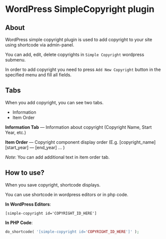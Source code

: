 # WordPress SimpleCopyright plugin

## About

WordPress simple copyright plugin is used to add copyright to your site using shortcode via admin-panel.

You can add, edit, delete copyrights in `Simple Copyright` wordpress submenu.

In order to add copyright you need to press `Add New Copyright` button in the specified menu and fill all fields.

## Tabs

When you add copyright, you can see two tabs.

* Information
* Item Order

**Information Tab** — Information about copyright (Copyright Name, Start Year, etc.)

**Item Order** — Copyright component display order (E.g. \[copyright_name\] \[start_year\] — \[end_year\] ... )

_Note_: You can add additional text in item order tab.

## How to use?

When you save copyright, shortcode displays.

You can use shortcode in wordpress editors or in php code.

**In WordPress Editors**: 
```
[simple-copyright id='COPYRIGHT_ID_HERE']
```
**In PHP Code**: 
```php 
do_shortcode( '[simple-copyright id='COPYRIGHT_ID_HERE']' );
```